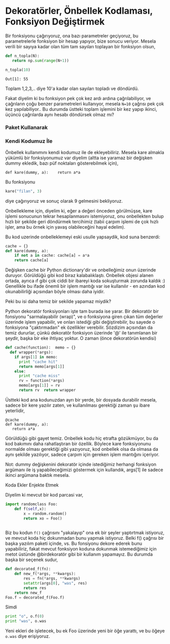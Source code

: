 # Dekoratörler, Önbellek Kodlaması, Fonksiyon Değiştirmek

Bir fonksiyonu çağırıyoruz, ona bazı parametreler geçiyoruz, bu
parametrelerle fonksiyon bir hesap yapıyor, bize sonucu veriyor.
Mesela verili bir sayıya kadar olan tüm tam sayıları toplayan bir
fonksiyon olsun,

```python
def n_topla(N):
   return np.sum(range(N+1))

n_topla(10)
```

```text
Out[1]: 55
```

Toplam 1,2,3,.. diye 10'a kadar olan sayıları topladı ve döndürdü.

Fakat diyelim ki bu fonksiyon pek çok kez ardı ardına çağrılabiliyor,
ve çağrıların çoğu benzer parametreleri kullanıyor, mesela `N=10`
çağrısı pek çok kez yapılabiliyor.. Bu durumda üstteki toplam işlemini
bir kez yapıp ikinci, üçüncü çağrılarda aynı hesabı döndürsek olmaz
mı?

### Paket Kullanarak


### Kendi Kodumuz İle

Önbellek kullanımını kendi kodumuz ile de ekleyebiliriz. Mesela kare
almakla yükümlü bir fonksiyonumuz var diyelim (altta ise yaramaz bir
değişken dummy ekledik, bazı püf noktaları gösterebilmek için),

```
def kare(dummy, a):    return a*a
```

Bu fonksiyonu

```python
kare("filan", 3)
```

diye çağırıyoruz ve sonuç olarak 9 gelmesini bekliyoruz. 

Onbellekleme için, diyelim ki, eğer a değeri önceden görülmüşse, kare
işlemi sonucunun tekrar hesaplanmasını istemiyoruz, onu onbellekten
bulup hızlı bir şekilde geri döndürmek tercihimiz (tabii çarpım işlemi
de çok hızlı işler, ama bu örnek için yavaş olabileceğini hayal
edelim).

Bu kod uzerinde onbelleklemeyi eski usulle yapsaydik, kod suna
benzerdi:

```python
cache = {}
def kare(dummy, a):
    if not a in cache: cache[a] = a*a
    return cache[a]
```

Değişken cache bir Python dictionary'dir ve onbelleğimiz onun
üzerinde  duruyor. Görüldüğü gibi kod biraz kalabalıklaştı. Onbellek
objesi alanen ortada, ayrıca ıf gibi çok ciddi bir ibareyi koda
sokuşturmak zorunda kaldık :) Genellikle bu ifade önemli bir işlem
mantığı var ise kullanılır - en azından kod okunabilirliği açısından
böyle olması daha iyidir.

Peki bu isi daha temiz bir sekilde yapamaz miydik?

Python dekoratör fonksiyonları işte tam burada ise yarar. Bir
dekoratör bir fonsiyonu "sarmalayabilir (wrap)", ve o fonksiyona giren
çıkan tüm değerler üzerinde işlem yapabilir, ve onları istediği gibi
değiştirebilir, bu sayede o fonksiyona "çaktırmadan" ek özellikler
verebilir. Sözdizim açısından da temiz dururlar, çünkü dekoratör
fonksiyon üzerinde '@' ile tanımlanan bir şeydir, başka bir eke
ihtiyaç yoktur. O zaman (önce dekoratörün kendisi)

```python
def cache(function):  memo = {}
  def wrapper(*args):
    if args[1] in memo:
      print "cache hit"
      return memo[args[1]]
    else:
      print "cache miss"
      rv = function(*args)
      memo[args[1]] = rv
      return rv  return wrapper
```

Üstteki kod ana kodunuzdan ayrı bir yerde, bir dosyada durabilir
mesela, sadece bir kere yazılır zaten, ve kullanılması gerektiği zaman
şu ibare yeterlidir,

```
@cache
def kare(dummy, a):
   return a*a
```

Görüldüğü gibi gayet temiz. Onbellek kodu hiç etrafta gözükmüyor, bu
da kod bakımını daha rahatlaştıran bir özellik. Böylece kare
fonksiyonunu normalde olması gerektiği gibi yazıyoruz, kod onbellek
olsa da olmasa da aynı şekilde yazılıyor, sadece çarpım için gereken
işlem mantığını içeriyor.

Not: dummy değişkenini dekoratör içinde istediğimiz herhangi fonksiyon
argümanı ile iş yapabileceğimizi göstermek için kullandık, args[1] ile
sadece ikinci argümana baktık mesela.

Koda Ekler Enjekte Etmek

Diyelim ki mevcut bir kod parcasi var,

```python
import randomclass Foo:
    def f(self,x):
        x = random.random()
        return xo = Foo()
    
```

Biz bu kodun `f()` çağrısını "yakalayıp" ona ek bir şeyler yaptırtmak
istiyoruz, ve mevcut koda hiç dokunmadan bunu yapmak istiyoruz. Belki
f() çağrısı bir başka yazılım paketi içinde, vs. Bu fonsiyonu dekore
ederek bunu yapabiliriz, fakat mevcut fonksiyon koduna dokunmak
istemediğimiz için metot üstünde @birdekoratör gibi bir kullanım
yapamayız. Bu durumda başka bir seçenek sudur,

```python
def decorated_f(fn):
    def new_f(*args, **kwargs):
        res = fn(*args, **kwargs)
        setattr(args[0], "was", res)
        return res
    return new_f
Foo.f = decorated_f(Foo.f)
```

Simdi

```python
print "o", o.f(0)
print "was", o.was
```

Yeni ekleri de işletecek, bu ek Foo üzerinde yeni bir öğe yarattı, ve
bu öğeye `o.was` diye erişiyoruz.





